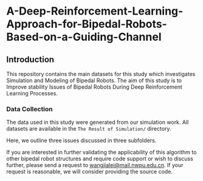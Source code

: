 # A-Deep-Reinforcement-Learning-Approach-for-Bipedal-Robots-Based-on-a-Guiding-Channel

## Introduction

This repository contains the main datasets for this study  which investigates Simulation and Modeling of Bipedal Robots. The aim of this study is to Improve stability Issues of Bipedal Robots During Deep Reinforcement Learning Processes.

### Data Collection

The data used in this study were generated from our simulation work. All datasets are available in the `The Result of Simulation/` directory.

Here, we outline three issues discussed in three subfolders.

 If you are interested in further validating the applicability of this algorithm to other bipedal robot structures and require code support or wish to discuss further, please send a request to wangjialei@mail.nwpu.edu.cn. If your request is reasonable, we will consider providing the source code.

